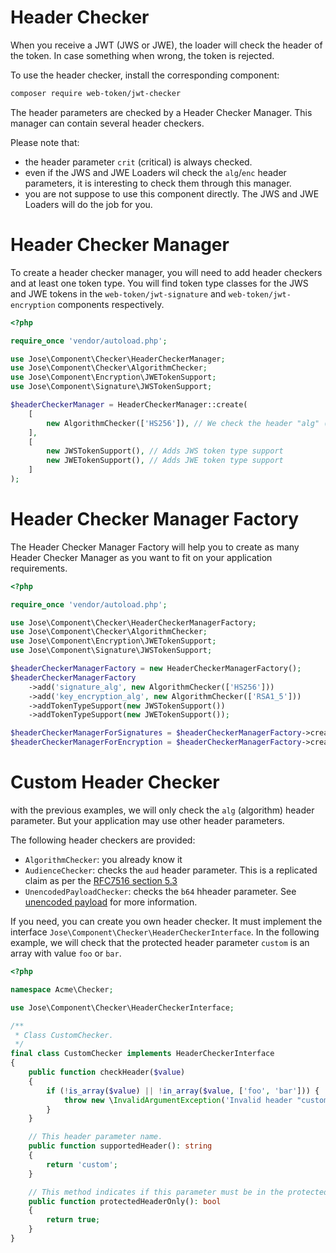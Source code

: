Header Checker
==============

When you receive a JWT (JWS or JWE), the loader will check the header of the token.
In case something when wrong, the token is rejected.

To use the header checker, install the corresponding component:

```sh
composer require web-token/jwt-checker
```

The header parameters are checked by a Header Checker Manager.
This manager can contain several header checkers.

Please note that:

* the header parameter `crit` (critical) is always checked.
* even if the JWS and JWE Loaders wil check the `alg`/`enc` header parameters, it is interesting to check them through this manager. 
* you are not suppose to use this component directly. The JWS and JWE Loaders will do the job for you.

# Header Checker Manager

To create a header checker manager, you will need to add header checkers and at least one token type.
You will find token type classes for the  JWS and JWE tokens in the `web-token/jwt-signature` and `web-token/jwt-encryption` components respectively.

```php
<?php

require_once 'vendor/autoload.php';

use Jose\Component\Checker\HeaderCheckerManager;
use Jose\Component\Checker\AlgorithmChecker;
use Jose\Component\Encryption\JWETokenSupport;
use Jose\Component\Signature\JWSTokenSupport;

$headerCheckerManager = HeaderCheckerManager::create(
    [
        new AlgorithmChecker(['HS256']), // We check the header "alg" (algorithm)
    ],
    [
        new JWSTokenSupport(), // Adds JWS token type support
        new JWETokenSupport(), // Adds JWE token type support
    ]
);
```

# Header Checker Manager Factory

The Header Checker Manager Factory will help you to create as many Header Checker Manager as you want to fit on your application requirements.

```php
<?php

require_once 'vendor/autoload.php';

use Jose\Component\Checker\HeaderCheckerManagerFactory;
use Jose\Component\Checker\AlgorithmChecker;
use Jose\Component\Encryption\JWETokenSupport;
use Jose\Component\Signature\JWSTokenSupport;

$headerCheckerManagerFactory = new HeaderCheckerManagerFactory();
$headerCheckerManagerFactory
    ->add('signature_alg', new AlgorithmChecker(['HS256']))
    ->add('key_encryption_alg', new AlgorithmChecker(['RSA1_5']))
    ->addTokenTypeSupport(new JWSTokenSupport())
    ->addTokenTypeSupport(new JWETokenSupport());

$headerCheckerManagerForSignatures = $headerCheckerManagerFactory->create(['signature_alg']);
$headerCheckerManagerForEncryption = $headerCheckerManagerFactory->create(['key_encryption_alg']);
```

# Custom Header Checker

with the previous examples, we will only check the `alg` (algorithm) header parameter.
But your application may use other header parameters.

The following header checkers are provided:

* `AlgorithmChecker`: you already know it
* `AudienceChecker`: checks the `aud` header parameter. This is a replicated claim as per the [RFC7516 section 5.3](https://tools.ietf.org/html/rfc7519#section-5.3)
* `UnencodedPayloadChecker`: checks the `b64` hheader parameter. See [unencoded payload](../../advanced/jws/unencoded_payload.md) for more information.

If you need, you can create you own header checker. It must implement the interface `Jose\Component\Checker\HeaderCheckerInterface`.
In the following example, we will check that the protected header parameter `custom` is an array with value `foo` or `bar`.

```php
<?php

namespace Acme\Checker;

use Jose\Component\Checker\HeaderCheckerInterface;

/**
 * Class CustomChecker.
 */
final class CustomChecker implements HeaderCheckerInterface
{
    public function checkHeader($value)
    {
        if (!is_array($value) || !in_array($value, ['foo', 'bar'])) {
            throw new \InvalidArgumentException('Invalid header "custom".');
        }
    }

    // This header parameter name.
    public function supportedHeader(): string
    {
        return 'custom';
    }

    // This method indicates if this parameter must be in the protected header or not.
    public function protectedHeaderOnly(): bool
    {
        return true;
    }
}
```
